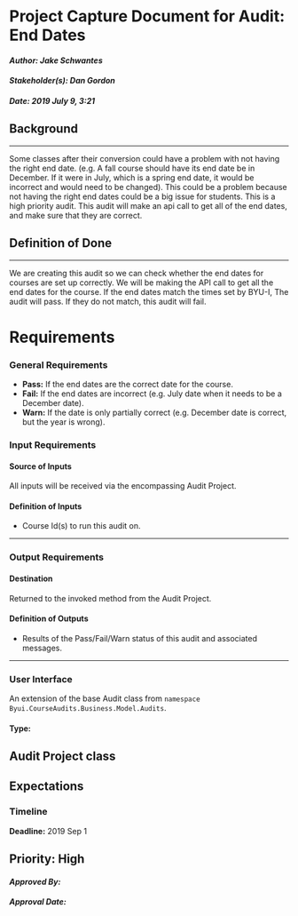 # Project Capture Document for Audit: End Dates
#### *Author: Jake Schwantes*
#### *Stakeholder(s): Dan Gordon*
#### *Date: 2019 July 9, 3:21*
## Background
-----
Some classes after their conversion could have a problem with not having the right end date. (e.g. A fall course should have its end date be in December. If it were in July, which is a spring end date, it would be incorrect and would need to be changed). This could be a problem because not having the right end dates could be a big issue for students. This is a high priority audit. This audit will make an api call to get all of the end dates, and make sure that they are correct.

## Definition of Done
-----
We are creating this audit so we can check whether the end dates for courses are set up correctly. We will be making the API call to get all the end dates for the course. If the end dates match the times set by BYU-I, The audit will pass. If they do not match, this audit will fail.
# Requirements
### General Requirements
- **Pass:** If the end dates are the correct date for the course.
- **Fail:** If the end dates are incorrect (e.g. July date when it needs to be a December date).
- **Warn:** If the date is only partially correct (e.g. December date is correct, but the year is wrong).
### Input Requirements
#### Source of Inputs
All inputs will be received via the encompassing Audit Project.
#### Definition of Inputs
<!-- TBD: do not fill out just yet -->
- Course Id(s) to run this audit on.
---
### Output Requirements
#### Destination
Returned to the invoked method from the Audit Project.
#### Definition of Outputs
<!-- TBD: do not fill out just yet -->
- Results of the Pass/Fail/Warn status of this audit and associated messages.
---
### User Interface
An extension of the base Audit class from `namespace Byui.CourseAudits.Business.Model.Audits`.
#### Type:
Audit Project class
-----
## Expectations
### Timeline
**Deadline:** 2019 Sep 1

**Priority:** High
-----

#### *Approved By:* 
#### *Approval Date:*

